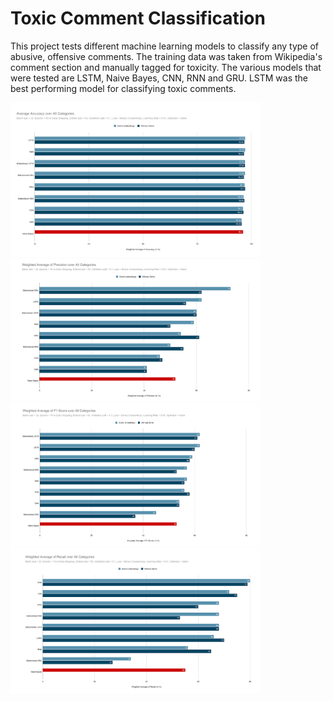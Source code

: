 <h1>Toxic Comment Classification</h1>

This project tests different machine learning models to classify any type of abusive, offensive comments. The training data was taken from Wikipedia's comment section and manually tagged for toxicity. The various models that were tested are LSTM, Naive Bayes, CNN, RNN and GRU. LSTM was the best performing model for classifying toxic comments.

<img src="https://github.com/nour-habib/toxic-comments-public/blob/main/images/accuracy.png" width="400">
<img src="https://github.com/nour-habib/toxic-comments-public/blob/main/images/f1.png" width="400">
<img src="https://github.com/nour-habib/toxic-comments-public/blob/main/images/percision.png" width="400">
<img src="https://github.com/nour-habib/toxic-comments-public/blob/main/images/recall.png" width="400">
